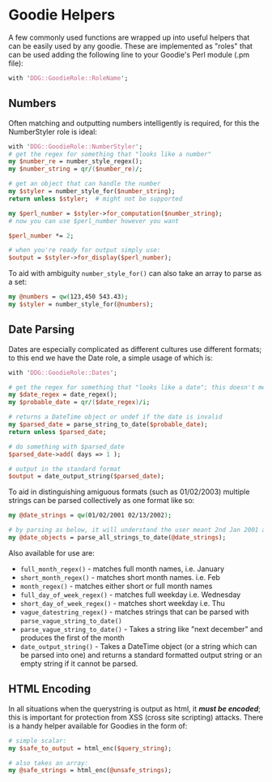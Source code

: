 # Goodie Helpers

A few commonly used functions are wrapped up into useful helpers that can be easily used by any goodie. These are implemented as "roles" that can be used adding the following line to your Goodie's Perl module (.pm file):

```perl
with 'DDG::GoodieRole::RoleName';
```


## Numbers

Often matching and outputting numbers intelligently is required, for this the NumberStyler role is ideal:

```perl
with 'DDG::GoodieRole::NumberStyler';
# get the regex for something that "looks like a number"
my $number_re = number_style_regex();
my $number_string = qr/($number_re)/;

# get an object that can handle the number
my $styler = number_style_for($number_string);
return unless $styler;  # might not be supported

my $perl_number = $styler->for_computation($number_string);
# now you can use $perl_number however you want

$perl_number *= 2;

# when you're ready for output simply use:
$output = $styler->for_display($perl_number);
```


To aid with ambiguity `number_style_for()` can also take an array to parse as a set:

```perl
my @numbers = qw(123,450 543.43);
my $styler = number_style_for(@numbers);
```


## Date Parsing

Dates are especially complicated as different cultures use different formats; to this end we have the Date role, a simple usage of which is:

```perl
with 'DDG::GoodieRole::Dates';

# get the regex for something that "looks like a date"; this doesn't mean it *is* a valid date
my $date_regex = date_regex();
my $probable_date = qr/($date_regex)/i;

# returns a DateTime object or undef if the date is invalid
my $parsed_date = parse_string_to_date($probable_date);
return unless $parsed_date;

# do something with $parsed_date
$parsed_date->add( days => 1 );

# output in the standard format
$output = date_output_string($parsed_date);
```


To aid in distinguishing amiguous formats (such as 01/02/2003) multiple strings can be parsed collectively as one format like so:

```perl
my @date_strings = qw(01/02/2001 02/13/2002);

# by parsing as below, it will understand the user meant 2nd Jan 2001 and 13th Feb 2002
my @date_objects = parse_all_strings_to_date(@date_strings);
```


Also available for use are:

* `full_month_regex()` - matches full month names, i.e. January
* `short_month_regex()` - matches short month names. i.e. Feb
* `month_regex()` - matches either short or full month names
* `full_day_of_week_regex()` -  matches full weekday i.e. Wednesday
* `short_day_of_week_regex()` - matches short weekday i.e. Thu
* `vague_datestring_regex()` - matches strings that can be parsed with `parse_vague_string_to_date()`
* `parse_vague_string_to_date()` - Takes a string like "next december" and produces the first of the month
* `date_output_string()` - Takes a DateTime object (or a string which can be parsed into one) and returns a standard formatted output string or an empty string if it cannot be parsed.

## HTML Encoding

In all situations when the querystring is output as html, it ***must be encoded***; this is important for protection from XSS (cross site scripting) attacks. There is a handy helper available for Goodies in the form of:

```perl
# simple scalar:
my $safe_to_output = html_enc($query_string);

# also takes an array:
my @safe_strings = html_enc(@unsafe_strings);
```

